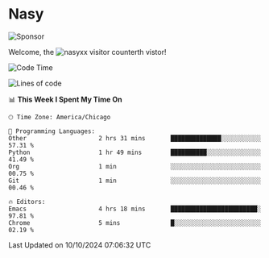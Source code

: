 # Nasy

<!--
<p align="center">
<img height="200" src="https://github-readme-stats.vercel.app/api?username=nasyxx&count_private=true&show_icons=true&theme=dracula&include_all_commits=true"/>
<img height="200" src="https://github-readme-stats.vercel.app/api/top-langs/?username=nasyxx&theme=dracula&hide=html,jupyter+notebook&count_private=true&show_icons=true"/>
</p>

  
----------------
-->

![Sponsor](https://img.shields.io/static/v1.svg?label=Sponsor&message=%E2%9D%A4&logo=GitHub&style=flat&color=pink)
 
Welcome, the ![nasyxx visitor counter](https://count.getloli.com/get/@nasyxx?theme=rule34)th vistor!
 
<!--START_SECTION:waka-->
![Code Time](http://img.shields.io/badge/Code%20Time-4%2C691%20hrs%2054%20mins-blue)

![Lines of code](https://img.shields.io/badge/From%20Hello%20World%20I%27ve%20Written-0%20lines%20of%20code-blue)

📊 **This Week I Spent My Time On** 

```text
🕑︎ Time Zone: America/Chicago

💬 Programming Languages: 
Other                    2 hrs 31 mins       ██████████████░░░░░░░░░░░   57.31 % 
Python                   1 hr 49 mins        ██████████░░░░░░░░░░░░░░░   41.49 % 
Org                      1 min               ░░░░░░░░░░░░░░░░░░░░░░░░░   00.75 % 
Git                      1 min               ░░░░░░░░░░░░░░░░░░░░░░░░░   00.46 % 

🔥 Editors: 
Emacs                    4 hrs 18 mins       ████████████████████████░   97.81 % 
Chrome                   5 mins              █░░░░░░░░░░░░░░░░░░░░░░░░   02.19 % 
```


 Last Updated on 10/10/2024 07:06:32 UTC
<!--END_SECTION:waka-->

<!-- ![visitors](https://visitor-badge.laobi.icu/badge?page_id=nasyxx.nasyxx) -->
